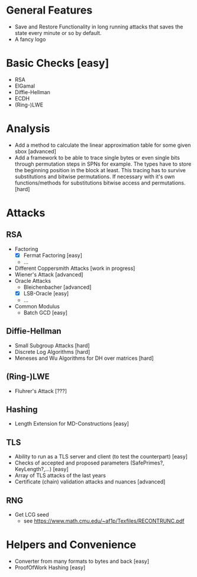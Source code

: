 # General Features
- Save and Restore Functionality in long running attacks that saves the state
  every minute or so by default.
- A fancy logo

# Basic Checks [easy]
- RSA
- ElGamal
- Diffie-Hellman
- ECDH
- (Ring-)LWE

# Analysis
- Add a method to calculate the linear approximation table for some given sbox [advanced]
- Add a framework to be able to trace single bytes or even single bits through permutation steps in SPNs for example. The types have to store the beginning position in the block at least. This tracing has to survive substitutions and bitwise permutations. If necessary with it's own functions/methods for substitutions bitwise access and permutations. [hard]

# Attacks

## RSA
- Factoring
    - [x] Fermat Factoring [easy]
    - ...
- Different Coppersmith Attacks [work in progress]
- Wiener's Attack [advanced]
- Oracle Attacks
    - Bleichenbacher [advanced]
    - [x] LSB-Oracle [easy]
	- ...
- Common Modulus
    - Batch GCD [easy]

## Diffie-Hellman
- Small Subgroup Attacks [hard]
- Discrete Log Algorithms [hard]
- Meneses and Wu Algorithms for DH over matrices [hard]

## (Ring-)LWE
- Fluhrer's Attack [???]

## Hashing
- Length Extension for MD-Constructions [easy]

## TLS
- Ability to run as a TLS server and client (to test the counterpart) [easy]
- Checks of accepted and proposed parameters (SafePrimes?, KeyLength?,...) [easy]
- Array of TLS attacks of the last years
- Certificate (chain) validation attacks and nuances [advanced]

## RNG

- Get LCG seed
  - see https://www.math.cmu.edu/~af1p/Texfiles/RECONTRUNC.pdf

# Helpers and Convenience
- Converter from many formats to bytes and back [easy]
- ProofOfWork Hashing [easy]
